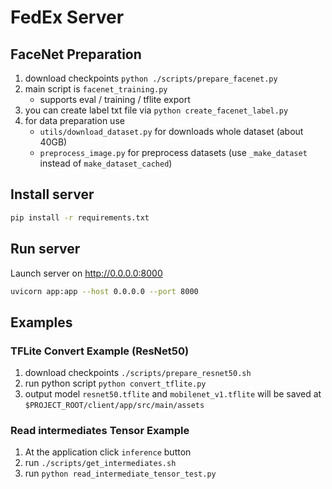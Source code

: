 # FedEx Server

## FaceNet Preparation

1. download checkpoints
   `python ./scripts/prepare_facenet.py`
2. main script is `facenet_training.py`
    - supports eval / training / tflite export
3. you can create label txt file via `python create_facenet_label.py`
4. for data preparation use
    - `utils/download_dataset.py` for downloads whole dataset (about 40GB)
    - `preprocess_image.py` for preprocess datasets (use `_make_dataset` instead of `make_dataset_cached`)



## Install server

```bash
pip install -r requirements.txt
```

## Run server

Launch server on http://0.0.0.0:8000

```bash
uvicorn app:app --host 0.0.0.0 --port 8000 
```

## Examples

### TFLite Convert Example (ResNet50)

1. download checkpoints
   `./scripts/prepare_resnet50.sh`
2. run python script
   `python convert_tflite.py`
3. output model `resnet50.tflite` and `mobilenet_v1.tflite` will be saved at `$PROJECT_ROOT/client/app/src/main/assets`

### Read intermediates Tensor Example

1. At the application click `inference` button
2. run `./scripts/get_intermediates.sh`
3. run `python read_intermediate_tensor_test.py`
